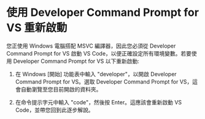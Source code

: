 <h1 data-loc-id="walkthrough.windows.title.open.dev.command.prompt">使用 <span>Developer Command Prompt for VS</span> 重新啟動</h1>
<p data-loc-id="walkthrough.windows.background.dev.command.prompt"> 您正使用 Windows 電腦搭配 MSVC 編譯器，因此您必須從 <span>Developer Command Prompt for VS</span> 啟動 VS Code，以便正確設定所有環境變數。若要使用 <span>Developer Command Prompt for VS</span> 以下重新啟動:</p>
<ol>
<li><p data-loc-id="walkthrough.open.command.prompt">在 Windows [開始] 功能表中輸入 "<span>developer</span>"，以開啟 <span>Developer Command Prompt for VS</span>。選取 <span>Developer Command Prompt for VS</span>，這會自動瀏覽至您目前開啟的資料夾。</p>
</li>
<li><p data-loc-id="walkthrough.windows.press.f5">在命令提示字元中輸入 "<span>code</span>"，然後按 Enter。這應該會重新啟動 VS Code，並帶您回到此逐步解說。</p>
</li>
</ol>